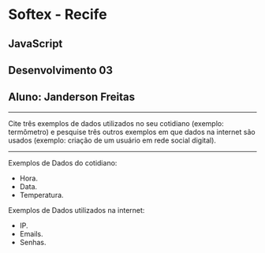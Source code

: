 # Softex - Recife
## JavaScript
## Desenvolvimento 03
## Aluno: Janderson Freitas
___

Cite três exemplos de dados utilizados no seu cotidiano (exemplo: termômetro) e pesquise três outros exemplos em que dados na internet são usados (exemplo: criação de um usuário em rede social digital).
___

Exemplos de Dados do cotidiano:
 - Hora.
 - Data.
 - Temperatura.

Exemplos de Dados utilizados na internet:
 - IP.
 - Emails.
 - Senhas.

